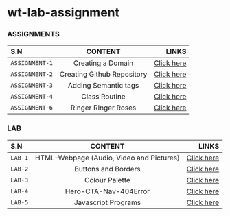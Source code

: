 # wt-lab-assignment


### ASSIGNMENTS 
| S.N      |  CONTENT |  LINKS|
| :---        |    :----:   |          ---: |
| `ASSIGNMENT-1`     |Creating a Domain     |[Click here](https://github.com/Sanjayamagar/WT)
| `ASSIGNMENT-2`      |Creating Github Repository     |[Click here](https://github.com/Sanjayamagar/wt-lab-assignment)
| `ASSIGNMENT-3`     |Adding Semantic tags| [Click here](https://github.com/Sanjayamagar/wt-lab-assignment/tree/master/Assignment/Assignment3)
| `ASSIGNMENT-4`     | Class Routine   | [Click here](https://github.com/Sanjayamagar/wt-lab-assignment/tree/master/Assignment/Assignment4)
| `ASSIGNMENT-6` | Ringer RInger Roses | [Click here](https://github.com/Sanjayamagar/wt-lab-assignment/tree/master/Assignment/Assignment6)



### LAB
| S.N      | CONTENT | LINKS   |
| :---        |    :----:   |          ---: |
| `LAB-1`     |HTML-Webpage (Audio, Video and Pictures)    | [Click here](https://github.com/Sanjayamagar/wt-lab-assignment/tree/master/Lab/Lab-1)
| `LAB-2`    | Buttons and Borders    |  [Click here](https://github.com/Sanjayamagar/wt-lab-assignment/tree/master/Lab/Lab-2)
| `LAB-3`      | Colour Palette         |  [Click here](https://github.com/Sanjayamagar/wt-lab-assignment/tree/master/Lab/Lab-3)
|`LAB-4`      | Hero-CTA-Nav-404Error  |  [Click here](https://github.com/Sanjayamagar/wt-lab-assignment/tree/master/Lab/Lab-4)
|`LAB-5`  | Javascript Programs | [Click here](https://github.com/Sanjayamagar/wt-lab-assignment/tree/master/Lab/Lab-5)
